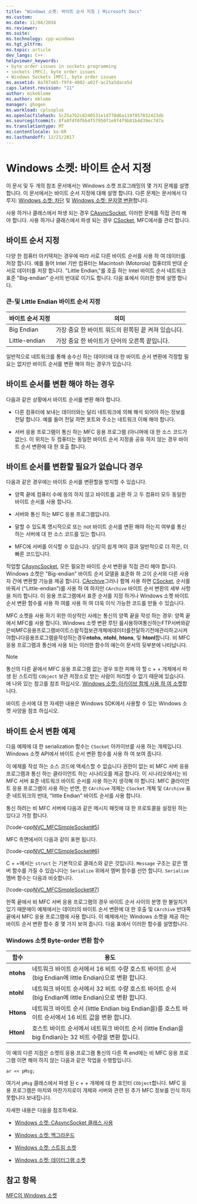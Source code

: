 ```yaml
---
title: "Windows 소켓: 바이트 순서 지정 | Microsoft Docs"
ms.custom: 
ms.date: 11/04/2016
ms.reviewer: 
ms.suite: 
ms.technology: cpp-windows
ms.tgt_pltfrm: 
ms.topic: article
dev_langs: C++
helpviewer_keywords:
- byte order issues in sockets programming
- sockets [MFC], byte order issues
- Windows Sockets [MFC], byte order issues
ms.assetid: 8a787a65-f9f4-4002-a02f-ac25a5dace5d
caps.latest.revision: "11"
author: mikeblome
ms.author: mblome
manager: ghogen
ms.workload: cplusplus
ms.openlocfilehash: 5c25a7b2c8240531e1d778d6a119f857032423db
ms.sourcegitcommit: 8fa8fdf0fbb4f57950f1e8f4f9b81b4d39ec7d7a
ms.translationtype: MT
ms.contentlocale: ko-KR
ms.lasthandoff: 12/21/2017
---
```

# <a name="windows-sockets-byte-ordering"></a>Windows 소켓: 바이트 순서 지정
이 문서 및 두 개의 참조 문서에서는 Windows 소켓 프로그래밍의 몇 가지 문제를 설명합니다. 이 문서에서는 바이트 순서 지정에 대해 설명 합니다. 다른 문제는 문서에서 다루지: [Windows 소켓: 차단](../mfc/windows-sockets-blocking.md) 및 [Windows 소켓: 문자열 변환](../mfc/windows-sockets-converting-strings.md)합니다.  
  
 사용 하거나 클래스에서 파생 되는 경우 [CAsyncSocket](../mfc/reference/casyncsocket-class.md), 이러한 문제를 직접 관리 해야 합니다. 사용 하거나 클래스에서 파생 되는 경우 [CSocket](../mfc/reference/csocket-class.md), MFC에서를 관리 합니다.  
  
## <a name="byte-ordering"></a>바이트 순서 지정  
 다양 한 컴퓨터 아키텍처는 경우에 따라 서로 다른 바이트 순서를 사용 하 여 데이터를 저장 합니다. 예를 들어 Intel 기반 컴퓨터는 Macintosh (Motorola) 컴퓨터의 반대 순서로 데이터를 저장 합니다. "Little Endian,"를 호출 하는 Intel 바이트 순서 네트워크 표준 "Big-endian" 순서의 반대로 이기도 합니다. 다음 표에서 이러한 항에 설명 합니다.  
  
### <a name="big--and-little-endian-byte-ordering"></a>큰-및 Little Endian 바이트 순서 지정  
  
|바이트 순서 지정|의미|  
|-------------------|-------------|  
|Big Endian|가장 중요 한 바이트 워드의 왼쪽된 끝 켜져 있습니다.|  
|Little-endian|가장 중요 한 바이트가 단어의 오른쪽 끝입니다.|  
  
 일반적으로 네트워크를 통해 송수신 하는 데이터에 대 한 바이트 순서 변환에 걱정할 필요는 없지만 바이트 순서를 변환 해야 하는 경우가 있습니다.  
  
## <a name="when-you-must-convert-byte-orders"></a>바이트 순서를 변환 해야 하는 경우  
 다음과 같은 상황에서 바이트 순서를 변환 해야 합니다.  
  
-   다른 컴퓨터에 보내는 데이터와는 달리 네트워크에 의해 해석 되어야 하는 정보를 전달 합니다. 예를 들어 전달 하면 포트와 주소는 네트워크 이해 해야 합니다.  
  
-   서버 응용 프로그램이 통신 하는 MFC 응용 프로그램 (아니며에 대 한 소스 코드가 없는). 이 위치는 두 컴퓨터는 동일한 바이트 순서 지정을 공유 하지 않는 경우 바이트 순서 변환에 대 한 호출 합니다.  
  
## <a name="when-you-do-not-have-to-convert-byte-orders"></a>바이트 순서를 변환할 필요가 없습니다 경우  
 다음과 같은 경우에는 바이트 순서를 변환할을 방지할 수 있습니다.  
  
-   양쪽 끝에 컴퓨터 수에 동의 하지 않고 바이트를 교환 하 고 두 컴퓨터 모두 동일한 바이트 순서를 사용 합니다.  
  
-   서버와 통신 하는 MFC 응용 프로그램입니다.  
  
-   말할 수 있도록 명시적으로 또는 not 바이트 순서를 변환 해야 하는지 여부를 통신 하는 서버에 대 한 소스 코드를 있는 합니다.  
  
-   MFC에 서버를 이식할 수 있습니다. 상당히 쉽게 며이 결과 일반적으로 더 작은, 더 빠른 코드입니다.  
  
 작업할 [CAsyncSocket](../mfc/reference/casyncsocket-class.md), 모든 필요한 바이트 순서 변환을 직접 관리 해야 합니다. Windows 소켓은 "Big-endian" 바이트 순서 모델을 표준화 하 고이 순서와 다른 사용자 간에 변환할 기능을 제공 합니다. [CArchive](../mfc/reference/carchive-class.md)그러나 함께 사용 하면 [CSocket](../mfc/reference/csocket-class.md), 순서를 바꿔서 ("Little-endian")를 사용 하 여 하지만 `CArchive` 바이트 순서 변환의 세부 사항을 처리 합니다. 이 응용 프로그램에서 표준 순서를 지정 하거나 Windows 소켓 바이트 순서 변환 함수를 사용 하 여를 사용 하 여 더욱 이식 가능한 코드를 만들 수 있습니다.  
  
 MFC 소켓을 사용 하기 위한 이상적인 사례는 통신의 양쪽 끝을 작성 하는 경우: 양쪽 끝에서 MFC를 사용 합니다. Windows 소켓 변환 루틴 를사용하여통신하는FTP서버와같은비MFC응용프로그램바이트스왑직접보관개체에데이터를전달하기전에관리하고시켜야합니다응용프로그램을작성하는경우**ntohs**, **ntohl**, **htons**, 및 **htonl**합니다. 비 MFC 응용 프로그램과 통신에 사용 되는 이러한 함수의 예는이 문서의 뒷부분에 나타납니다.  
  
> [!NOTE]
>  통신의 다른 끝에서 MFC 응용 프로그램 없는 경우 또한 피해 야 할 c + + 개체에서 파생 된 스트리밍 `CObject` 보관 저장소로 받는 사람이 처리할 수 없기 때문에 있습니다. 에 나와 있는 참고를 참조 하십시오. [Windows 소켓: 아카이브 함께 사용 하 여 소켓](../mfc/windows-sockets-using-sockets-with-archives.md)합니다.  
  
 바이트 순서에 대 한 자세한 내용은 Windows SDK에서 사용할 수 있는 Windows 소켓 사양을 참조 하십시오.  
  
## <a name="a-byte-order-conversion-example"></a>바이트 순서 변환 예제  
 다음 예제에 대 한 serialization 함수는 `CSocket` 아카이브를 사용 하는 개체입니다. Windows 소켓 API에서 바이트 순서 변환 함수를 사용 하 여 보여 줍니다.  
  
 이 예제를 작성 하는 소스 코드에 액세스할 수 없습니다 권한이 없는 비 MFC 서버 응용 프로그램과 통신 하는 클라이언트 하는 시나리오를 제공 합니다. 이 시나리오에서는 비 MFC 서버 표준 네트워크 바이트 순서를 사용 하는지 생각해 야 합니다. MFC 클라이언트 응용 프로그램이 사용 하는 반면, 한 `CArchive` 개체는 `CSocket` 개체 및 `CArchive` 표준 네트워크의 반대, "little Endian" 바이트 순서를 사용 합니다.  
  
 통신 하려는 비 MFC 서버에 다음과 같은 메시지 패킷에 대 한 프로토콜을 설정된 하는 있다고 가정 합니다.  
  
 [!code-cpp[NVC_MFCSimpleSocket#5](../mfc/codesnippet/cpp/windows-sockets-byte-ordering_1.cpp)]  
  
 MFC 측면에서이 다음과 같이 표현 됩니다.  
  
 [!code-cpp[NVC_MFCSimpleSocket#6](../mfc/codesnippet/cpp/windows-sockets-byte-ordering_2.cpp)]  
  
 C + +에서는 `struct` 는 기본적으로 클래스와 같은 것입니다. `Message` 구조는 같은 멤버 함수를 가질 수 있습니다는 `Serialize` 위에서 멤버 함수를 선언 합니다. `Serialize` 멤버 함수는 다음과 비슷합니다.  
  
 [!code-cpp[NVC_MFCSimpleSocket#7](../mfc/codesnippet/cpp/windows-sockets-byte-ordering_3.cpp)]  
  
 한쪽 끝에서 비 MFC 서버 응용 프로그램의 경우 바이트 순서 사이의 분명 한 불일치가 있기 때문에이 예제에서는 데이터의 바이트 순서 변환에 대 한 호출 및 `CArchive` 반대쪽 끝에서 MFC 응용 프로그램에 사용 합니다. 이 예제에서는 Windows 소켓을 제공 하는 바이트 순서 변환 함수 중 몇 가지 보여 줍니다. 다음 표에서 이러한 함수를 설명합니다.  
  
### <a name="windows-sockets-byte-order-conversion-functions"></a>Windows 소켓 Byte-order 변환 함수  
  
|함수|용도|  
|--------------|-------------|  
|**ntohs**|네트워크 바이트 순서에서 16 비트 수량 호스트 바이트 순서 (big Endian에 little Endian)으로 변환 합니다.|  
|**ntohl**|네트워크 바이트 순서에서 32 비트 수량 호스트 바이트 순서 (big Endian에 little Endian)으로 변환 합니다.|  
|**Htons**|네트워크 바이트 순서 (little Endian big Endian을)를 호스트 바이트 순서에서 16 비트 값을 변환 합니다.|  
|**Htonl**|호스트 바이트 순서에서 네트워크 바이트 순서 (little Endian을 big Endian)는 32 비트 수량을 변환 합니다.|  
  
 이 예의 다른 지점은 소켓의 응용 프로그램 통신의 다른 쪽 end에는 비 MFC 응용 프로그램 이면 해야 하지 않는 다음과 같은 작업을 수행할입니다.  
  
 `ar << pMsg;`  
  
 여기서 `pMsg` 클래스에서 파생 된 c + + 개체에 대 한 포인터 `CObject`합니다. MFC 응용 프로그램은 마치와 마찬가지로이 개체와 서버와 관련 된 추가 MFC 정보를 인식 하지 못합니다 보내집니다.  
  
 자세한 내용은 다음을 참조하세요.  
  
-   [Windows 소켓: CAsyncSocket 클래스 사용](../mfc/windows-sockets-using-class-casyncsocket.md)  
  
-   [Windows 소켓: 백그라운드](../mfc/windows-sockets-background.md)  
  
-   [Windows 소켓: 스트림 소켓](../mfc/windows-sockets-stream-sockets.md)  
  
-   [Windows 소켓: 데이터그램 소켓](../mfc/windows-sockets-datagram-sockets.md)  
  
## <a name="see-also"></a>참고 항목  
 [MFC의 Windows 소켓](../mfc/windows-sockets-in-mfc.md)

